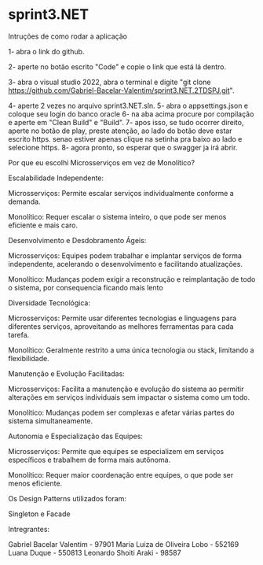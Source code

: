 # sprint3.NET

Intruções de como rodar a aplicação

1- abra o link do github.

2- aperte no botão escrito "Code" e copie o link que está lá dentro.

3- abra o visual studio 2022, abra o terminal e digite "git clone https://github.com/Gabriel-Bacelar-Valentim/sprint3.NET.2TDSPJ.git".

4- aperte 2 vezes no arquivo sprint3.NET.sln.
5- abra o appsettings.json e coloque seu login do banco oracle
6- na aba acima procure por compilação e aperte em "Clean Build" e "Build".
7- apos isso, se tudo ocorrer direito, aperte no botão de play, preste atenção, ao lado do botão deve estar escrito https.
senao estiver apenas clique na setinha pra baixo ao lado e selecione https.
8- agora pronto, so esperar que o swagger ja irá abrir.


Por que eu escolhi Microsserviços em vez de Monolítico?

Escalabilidade Independente:

Microsserviços: Permite escalar serviços individualmente conforme a demanda.

Monolítico: Requer escalar o sistema inteiro, o que pode ser menos eficiente e mais caro.

Desenvolvimento e Desdobramento Ágeis:

Microsserviços: Equipes podem trabalhar e implantar serviços de forma independente, acelerando o desenvolvimento e facilitando atualizações.

Monolítico: Mudanças podem exigir a reconstrução e reimplantação de todo o sistema, por consequencia ficando mais lento

Diversidade Tecnológica:

Microsserviços: Permite usar diferentes tecnologias e linguagens para diferentes serviços, aproveitando as melhores ferramentas para cada tarefa.

Monolítico: Geralmente restrito a uma única tecnologia ou stack, limitando a flexibilidade.

Manutenção e Evolução Facilitadas:

Microsserviços: Facilita a manutenção e evolução do sistema ao permitir alterações em serviços individuais sem impactar o sistema como um todo.

Monolítico: Mudanças podem ser complexas e afetar várias partes do sistema simultaneamente.

Autonomia e Especialização das Equipes:

Microsserviços: Permite que equipes se especializem em serviços específicos e trabalhem de forma mais autônoma.

Monolítico: Requer maior coordenação entre equipes, o que pode ser menos eficiente.

Os Design Patterns utilizados foram:

Singleton e Facade

Intregrantes: 

Gabriel Bacelar Valentim - 97901
Maria Luiza de Oliveira Lobo - 552169
Luana Duque - 550813
Leonardo Shoiti Araki - 98587